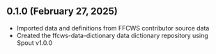 ## 0.1.0 (February 27, 2025)

- Imported data and definitions from FFCWS contributor source data
- Created the ffcws-data-dictionary data dictionary repository using Spout v1.0.0
